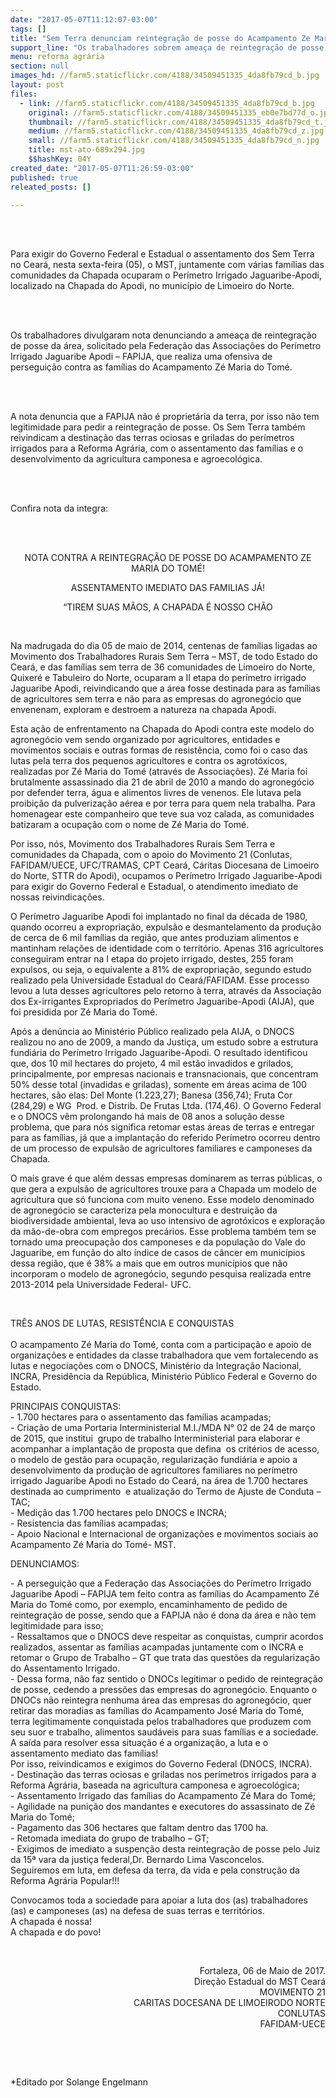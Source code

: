 ```yaml
---
date: "2017-05-07T11:12:07-03:00"
tags: []
title: "Sem Terra denunciam reintegração de posse do Acampamento Ze Maria do Tomé, no Ceará"
support_line: "Os trabalhadores sobrem ameaça de reintegração de posse da área e perseguição da Federação das Associações do Perímetro Irrigado Jaguaribe Apodi – FAPIJA, que não é dona do local."
menu: reforma agrária
section: null
images_hd: //farm5.staticflickr.com/4188/34509451335_4da8fb79cd_b.jpg
layout: post
files:
  - link: //farm5.staticflickr.com/4188/34509451335_4da8fb79cd_b.jpg
    original: //farm5.staticflickr.com/4188/34509451335_eb0e7bd77d_o.jpg
    thumbnail: //farm5.staticflickr.com/4188/34509451335_4da8fb79cd_t.jpg
    medium: //farm5.staticflickr.com/4188/34509451335_4da8fb79cd_z.jpg
    small: //farm5.staticflickr.com/4188/34509451335_4da8fb79cd_n.jpg
    title: mst-ato-689x294.jpg
    $$hashKey: 04Y
created_date: "2017-05-07T11:26:59-03:00"
published: true
releated_posts: []

---
```

<p><br />
&nbsp;</p>

<p>Para exigir do Governo Federal e Estadual o assentamento dos Sem Terra no Cear&aacute;, nesta sexta-feira (05), o MST, juntamente com v&aacute;rias fam&iacute;lias das comunidades da Chapada ocuparam o Per&iacute;metro Irrigado Jaguaribe-Apodi, localizado na Chapada do Apodi, no munic&iacute;pio de Limoeiro do Norte.</p>

<p><br />
&nbsp;</p>

<p>Os trabalhadores divulgaram nota denunciando a amea&ccedil;a de reintegra&ccedil;&atilde;o de posse da &aacute;rea, solicitado pela Federa&ccedil;&atilde;o das Associa&ccedil;&otilde;es do Per&iacute;metro Irrigado Jaguaribe Apodi &ndash; FAPIJA, que realiza uma ofensiva de persegui&ccedil;&atilde;o contra as fam&iacute;lias do Acampamento Z&eacute; Maria do Tom&eacute;.&nbsp;</p>

<p><br />
&nbsp;</p>

<p>A nota denuncia que a FAPIJA n&atilde;o &eacute; propriet&aacute;ria da terra, por isso n&atilde;o tem legitimidade para pedir a reintegra&ccedil;&atilde;o de posse. Os Sem Terra tamb&eacute;m reivindicam a destina&ccedil;&atilde;o das terras ociosas e griladas do per&iacute;metros irrigados para a Reforma Agr&aacute;ria, com o assentamento das fam&iacute;lias e o desenvolvimento da agricultura camponesa e agroecol&oacute;gica.</p>

<p style="text-align: justify;"><br />
&nbsp;</p>

<p style="text-align: justify;">Confira nota da integra:</p>

<p style="text-align: justify;"><br />
&nbsp;</p>

<p style="text-align: center;">NOTA CONTRA A REINTEGRA&Ccedil;&Atilde;O DE POSSE DO ACAMPAMENTO ZE MARIA DO TOM&Eacute;!</p>

<p style="text-align: center;">ASSENTAMENTO IMEDIATO DAS FAMILIAS J&Aacute;!</p>

<p style="text-align: center;">&ldquo;TIREM SUAS M&Atilde;OS, A CHAPADA &Eacute; NOSSO CH&Atilde;O</p>

<p style="text-align: center;">&nbsp;</p>

<p>Na madrugada do dia 05 de maio de 2014, centenas de fam&iacute;lias ligadas ao Movimento dos Trabalhadores Rurais Sem Terra &ndash; MST, de todo Estado do Cear&aacute;, e das fam&iacute;lias sem terra de 36 comunidades de Limoeiro do Norte, Quixer&eacute; e Tabuleiro do Norte, ocuparam a II etapa do per&iacute;metro irrigado Jaguaribe Apodi, reivindicando que a &aacute;rea fosse destinada para as fam&iacute;lias de agricultores sem terra e n&atilde;o para as empresas do agroneg&oacute;cio que envenenam, exploram e destroem a natureza na chapada Apodi.</p>

<p>Esta a&ccedil;&atilde;o de enfrentamento na Chapada do Apodi contra este modelo do agroneg&oacute;cio vem sendo organizado por agricultores, entidades e movimentos sociais e outras formas de resist&ecirc;ncia, como foi o caso das lutas pela terra dos pequenos agricultores e contra os agrot&oacute;xicos, realizadas por Z&eacute; Maria do Tom&eacute; (atrav&eacute;s de Associa&ccedil;&otilde;es). Z&eacute; Maria foi brutalmente assassinado dia 21 de abril de 2010 a mando do agroneg&oacute;cio por defender terra, &aacute;gua e alimentos livres de venenos. Ele lutava pela proibi&ccedil;&atilde;o da pulveriza&ccedil;&atilde;o a&eacute;rea e por terra para quem nela trabalha. Para homenagear este companheiro que teve sua voz calada, as comunidades batizaram a ocupa&ccedil;&atilde;o com o nome de Z&eacute; Maria do Tom&eacute;.</p>

<p>Por isso, n&oacute;s, Movimento dos Trabalhadores Rurais Sem Terra e comunidades da Chapada, com o apoio do Movimento 21 (Conlutas, FAFIDAM/UECE, UFC/TRAMAS, CPT Cear&aacute;, C&aacute;ritas Diocesana de Limoeiro do Norte, STTR do Apodi), ocupamos o Per&iacute;metro Irrigado Jaguaribe-Apodi para exigir do Governo Federal e Estadual, o atendimento imediato de nossas reivindica&ccedil;&otilde;es.&nbsp;</p>

<p>O Per&iacute;metro Jaguaribe Apodi foi implantado no final da d&eacute;cada de 1980, quando ocorreu a expropria&ccedil;&atilde;o, expuls&atilde;o e desmantelamento da produ&ccedil;&atilde;o de cerca de 6 mil fam&iacute;lias da regi&atilde;o, que antes produziam alimentos e mantinham rela&ccedil;&otilde;es de identidade com o territ&oacute;rio. Apenas 316 agricultores conseguiram entrar na I etapa do projeto irrigado, destes, 255 foram expulsos, ou seja, o equivalente a 81% de expropria&ccedil;&atilde;o, segundo estudo realizado pela Universidade Estadual do Cear&aacute;/FAFIDAM. Esse processo levou a luta desses agricultores pelo retorno &agrave; terra, atrav&eacute;s da Associa&ccedil;&atilde;o dos Ex-irrigantes Expropriados do Per&iacute;metro Jaguaribe-Apodi (AIJA), que foi presidida por Z&eacute; Maria do Tom&eacute;.&nbsp;</p>

<p>Ap&oacute;s a den&uacute;ncia ao Minist&eacute;rio P&uacute;blico realizado pela AIJA, o DNOCS realizou no ano de 2009, a mando da Justi&ccedil;a, um estudo sobre a estrutura fundi&aacute;ria do Per&iacute;metro Irrigado Jaguaribe-Apodi. O resultado identificou que, dos 10 mil hectares do projeto, 4 mil est&atilde;o invadidos e grilados, principalmente, por empresas nacionais e transnacionais, que concentram 50% desse total (invadidas e griladas), somente em &aacute;reas acima de 100 hectares, s&atilde;o elas: Del Monte (1.223,27); Banesa (356,74); Fruta Cor (284,29) e WG &nbsp;Prod. e Distrib. De Frutas Ltda. (174,46). O Governo Federal e o DNOCS v&ecirc;m prolongando h&aacute; mais de 08 anos a solu&ccedil;&atilde;o desse problema, que para n&oacute;s significa retomar estas &aacute;reas de terras e entregar para as fam&iacute;lias, j&aacute; que a implanta&ccedil;&atilde;o do referido Per&iacute;metro ocorreu dentro de um processo de expuls&atilde;o de agricultores familiares e camponeses da Chapada.</p>

<p>O mais grave &eacute; que al&eacute;m dessas empresas dominarem as terras p&uacute;blicas, o que gera a expuls&atilde;o de agricultores trouxe para a Chapada um modelo de agricultura que s&oacute; funciona com muito veneno. Esse modelo denominado de agroneg&oacute;cio se caracteriza pela monocultura e destrui&ccedil;&atilde;o da biodiversidade ambiental, leva ao uso intensivo de agrot&oacute;xicos e explora&ccedil;&atilde;o da m&atilde;o-de-obra com empregos prec&aacute;rios. Esse problema tamb&eacute;m tem se tornado uma preocupa&ccedil;&atilde;o dos camponeses e da popula&ccedil;&atilde;o do Vale do Jaguaribe, em fun&ccedil;&atilde;o do alto &iacute;ndice de casos de c&acirc;ncer em munic&iacute;pios dessa regi&atilde;o, que &eacute; 38% a mais que em outros munic&iacute;pios que n&atilde;o incorporam o modelo de agroneg&oacute;cio, segundo pesquisa realizada entre 2013-2014 pela Universidade Federal- UFC.</p>

<p>&nbsp;</p>

<p>TR&Ecirc;S ANOS DE LUTAS, RESIST&Ecirc;NCIA E CONQUISTAS<br />
&nbsp;<br />
O acampamento Z&eacute; Maria do Tom&eacute;, conta com a participa&ccedil;&atilde;o e apoio de organiza&ccedil;&otilde;es e entidades da classe trabalhadora que vem fortalecendo as lutas e negocia&ccedil;&otilde;es com o DNOCS, Minist&eacute;rio da Integra&ccedil;&atilde;o Nacional, INCRA, Presid&ecirc;ncia da Rep&uacute;blica, Minist&eacute;rio P&uacute;blico Federal e Governo do Estado.&nbsp;</p>

<p>PRINCIPAIS CONQUISTAS:&nbsp;<br />
- 1.700 hectares para o assentamento das fam&iacute;lias acampadas;<br />
- Cria&ccedil;&atilde;o de uma Portaria Interministerial M.I./MDA N&deg; 02 de 24 de mar&ccedil;o de 2015, que institui &nbsp;grupo de trabalho Interministerial para elaborar e acompanhar a implanta&ccedil;&atilde;o de proposta que defina &nbsp;os crit&eacute;rios de acesso, o modelo de gest&atilde;o para ocupa&ccedil;&atilde;o, regulariza&ccedil;&atilde;o fundi&aacute;ria e apoio a desenvolvimento da produ&ccedil;&atilde;o de agricultores familiares no per&iacute;metro irrigado Jaguaribe Apodi no Estado do Cear&aacute;, na &aacute;rea de 1.700 hectares destinada ao cumprimento &nbsp;e atualiza&ccedil;&atilde;o do Termo de Ajuste de Conduta &ndash; TAC;&nbsp;<br />
- Medi&ccedil;&atilde;o das 1.700 hectares pelo DNOCS e INCRA;<br />
- Resistencia das fam&iacute;lias acampadas;<br />
- Apoio Nacional e Internacional de organiza&ccedil;&otilde;es e movimentos sociais ao Acampamento Z&eacute; Maria do Tom&eacute;- MST.</p>

<p>DENUNCIAMOS:</p>

<p>- A persegui&ccedil;&atilde;o que a Federa&ccedil;&atilde;o das Associa&ccedil;&otilde;es do Per&iacute;metro Irrigado Jaguaribe Apodi &ndash; FAPIJA tem feito contra as fam&iacute;lias do Acampamento Z&eacute; Maria do Tom&eacute; como, por exemplo, encaminhamento de pedido de reintegra&ccedil;&atilde;o de posse, sendo que a FAPIJA n&atilde;o &eacute; dona da &aacute;rea e n&atilde;o tem legitimidade para isso;&nbsp;<br />
- Ressaltamos que o DNOCS deve respeitar as conquistas, cumprir acordos realizados, assentar as fam&iacute;lias acampadas juntamente com o INCRA e retomar o Grupo de Trabalho &ndash; GT que trata das quest&otilde;es da regulariza&ccedil;&atilde;o do Assentamento Irrigado.&nbsp;<br />
- Dessa forma, n&atilde;o faz sentido o DNOCs legitimar o pedido de reintegra&ccedil;&atilde;o de posse, cedendo a press&otilde;es das empresas do agroneg&oacute;cio. Enquanto o DNOCs n&atilde;o reintegra nenhuma &aacute;rea das empresas do agroneg&oacute;cio, quer retirar das moradias as fam&iacute;lias do Acampamento Jos&eacute; Maria do Tom&eacute;, terra legitimamente conquistada pelos trabalhadores que produzem com seu suor e trabalho, alimentos saud&aacute;veis para suas fam&iacute;lias e a sociedade.<br />
A sa&iacute;da para resolver essa situa&ccedil;&atilde;o &eacute; a organiza&ccedil;&atilde;o, a luta e o assentamento mediato das fam&iacute;lias!&nbsp;<br />
Por isso, reivindicamos e exigimos do Governo Federal (DNOCS, INCRA).<br />
- Destina&ccedil;&atilde;o das terras ociosas e griladas nos per&iacute;metros irrigados para a Reforma Agr&aacute;ria, baseada na agricultura camponesa e agroecol&oacute;gica;<br />
- Assentamento Irrigado das fam&iacute;lias do Acampamento Z&eacute; Mara do Tom&eacute;;<br />
- Agilidade na puni&ccedil;&atilde;o dos mandantes e executores do assassinato de Z&eacute; Maria do Tom&eacute;;&nbsp;<br />
- Pagamento das 306 hectares que faltam dentro das 1700 ha.<br />
- Retomada imediata do grupo de trabalho &ndash; GT;<br />
- Exigimos de imediato a suspen&ccedil;&atilde;o desta reintegra&ccedil;&atilde;o de posse pelo Juiz da 15&ordf; vara da justi&ccedil;a federal,Dr. Bernardo Lima Vasconcelos.&nbsp;<br />
Seguiremos em luta, em defesa da terra, da vida e pela constru&ccedil;&atilde;o da Reforma Agr&aacute;ria Popular!!!</p>

<p>Convocamos toda a sociedade para apoiar a luta dos (as) trabalhadores (as) e camponeses (as) na defesa de suas terras e territ&oacute;rios.<br />
A chapada &eacute; nossa!<br />
A chapada e do povo!</p>

<p>&nbsp;</p>

<p style="text-align: right;">Fortaleza, 06 de Maio de 2017.<br />
Dire&ccedil;&atilde;o Estadual do MST Cear&aacute;<br />
MOVIMENTO 21<br />
CARITAS DOCESANA DE LIMOEIRODO NORTE<br />
CONLUTAS<br />
FAFIDAM-UECE</p>

<p>&nbsp;</p>

<p>&nbsp;</p>

<p>*Editado por Solange Engelmann</p>

<p>&nbsp;</p>

<p>&nbsp;</p>

<p>&nbsp;</p>
